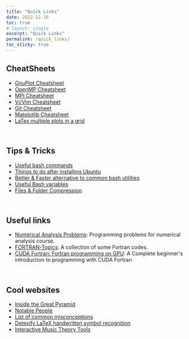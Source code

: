 ```yaml
---
title: "Quick Links"
date: 2022-12-16
toc: true
# layout: single
excerpt: "Quick Links"
permalink: /quick_links/
toc_sticky: true
---
```


## CheatSheets
- [GnuPlot Cheatsheet](https://github.com/Koushikphy/CheatSheets/blob/master/cheatsheets/gnuplot_cheatsheet.md)
- [OpenMP Cheatsheet](https://github.com/Koushikphy/CheatSheets/blob/master/cheatsheets/OpenMPCheatSheet.md)
- [MPI Cheatsheet](https://github.com/Koushikphy/CheatSheets/blob/master/cheatsheets/MPICheatSheet.md)
- [Vi/Vim Cheatsheet](https://github.com/Koushikphy/CheatSheets/blob/master/cheatsheets/viCheatsheet.md)
- [Git Cheatsheet](https://github.com/Koushikphy/CheatSheets/blob/master/cheatsheets/gitCheatsheet.md)
- [Matplotlib Cheatsheet](https://github.com/Koushikphy/CheatSheets/blob/master/cheatsheets/matplotlibCheatSheet.md)
- [LaTex multiple plots in a grid](https://github.com/Koushikphy/CheatSheets/blob/master/cheatsheets/latex_subfig.md)

&nbsp;

## Tips & Tricks
- [Useful bash commands](https://github.com/Koushikphy/Better-Linux/blob/main/commands.md)
- [Things to do after installing Ubuntu](https://github.com/Koushikphy/Better-Linux/blob/main/afterInstallUbuntu.md)
- [Better & Faster alternative to common bash utilities](https://github.com/Koushikphy/Better-Linux/blob/main/betterLinux.md)
- [Useful Bash variables](https://github.com/Koushikphy/Better-Linux/blob/main/bashVariables.md)
- [Files & Folder Compression](https://github.com/Koushikphy/Better-Linux/blob/main/compression.md)


&nbsp;


## Useful links
- [Numerical Analysis Problems](https://github.com/Koushikphy/Numerical-Analysis-Problems): Programming problems for numerical analysis course.
- [FORTRAN-Topics](https://github.com/Koushikphy/FORTRAN-Topics): A collection of some Fortran codes.
- [CUDA Fortran: Fortran programming on GPU](https://github.com/Koushikphy/Intro-to-CUDA-Fortran): A Complete beginner's introduction to programming with CUDA Fortran


&nbsp;

## Cool websites
- [Inside the Great Pyramid](https://giza.mused.org/en/guided/266/inside-the-great-pyramid)
- [Notable People](https://tjukanovt.github.io/notable-people)
- [List of common misconceptions](https://en.m.wikipedia.org/wiki/List_of_common_misconceptions)
- [Detexify LaTeX handwritten symbol recognition](https://detexify.kirelabs.org/classify.html)
- [Interactive Music Theory Tools](https://muted.io/)
